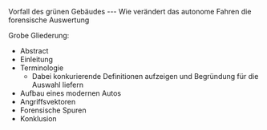 Vorfall des grünen Gebäudes --- Wie verändert das autonome Fahren die forensische Auswertung

Grobe Gliederung:

* Abstract
* Einleitung
* Terminologie
  * Dabei konkurierende Definitionen aufzeigen und Begründung für die Auswahl liefern
* Aufbau eines modernen Autos
* Angriffsvektoren
* Forensische Spuren
* Konklusion

